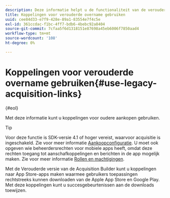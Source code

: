 ```yaml
---
description: Deze informatie helpt u de functionaliteit van de verouderde aanschafverbinding te gebruiken.
title: Koppelingen voor verouderde overname gebruiken
uuid: cee84d33-e7f9-428e-89a1-83554e7f4c5e
exl-id: 361ccdac-f1bc-4ff7-bdb6-4bebc92a8404
source-git-commit: 7cfaa5f6d1318151e87698a45eb6006f7850aad4
workflow-type: tm+mt
source-wordcount: '108'
ht-degree: 0%

---
```


# Koppelingen voor verouderde overname gebruiken{#use-legacy-acquisition-links}

{#eol}

Met deze informatie kunt u koppelingen voor oudere aankopen gebruiken.

>[!TIP]
>
>Voor deze functie is SDK-versie 4.1 of hoger vereist, waarvoor acquisitie is ingeschakeld. Zie voor meer informatie [Aankoopconfiguratie](/help/using/acquisition-main/t-enable-acquisition.md). U moet ook opgeven wie beheerdersrechten voor mobiele apps heeft, omdat deze rechten toegang tot aanschafkoppelingen en berichten in de app mogelijk maken. Zie voor meer informatie [Rollen en machtigingen](/help/using/gs/c-mob-roles-and-permissions.md).

Met de Verouderde versie van de Acquisition Builder kunt u koppelingen naar App Store-apps maken waarmee gebruikers toepassingen rechtstreeks kunnen downloaden van de Apple App Store en Google Play. Met deze koppelingen kunt u succesgebeurtenissen aan de downloads toewijzen.
